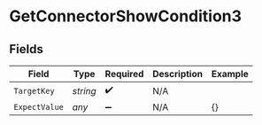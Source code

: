 # GetConnectorShowCondition3


## Fields

| Field              | Type               | Required           | Description        | Example            |
| ------------------ | ------------------ | ------------------ | ------------------ | ------------------ |
| `TargetKey`        | *string*           | :heavy_check_mark: | N/A                |                    |
| `ExpectValue`      | *any*              | :heavy_minus_sign: | N/A                | {}                 |